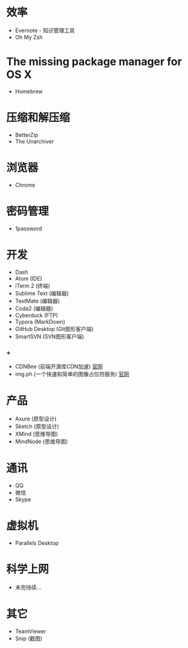 # 效率

* Evernote - 知识管理工具
* Oh My Zsh

# The missing package manager for OS X

* Homebrew

# 压缩和解压缩

* BetterZip
* The Unarchiver

# 浏览器

* Chrome

# 密码管理

* 1password

# 开发

* Dash
* Atom (IDE)
* iTerm 2 (终端)
* Sublime Text (编辑器)
* TextMate (编辑器)
* Coda2 (编辑器)
* Cyberduck (FTP)
* Typora (MarkDown)
* GitHub Desktop (Git图形客户端)
* SmartSVN (SVN图形客户端)

### +

* CDNBee (前端开源库CDN加速) [官网](https://cdnbee.com)
* img.ph (一个快速和简单的图像占位符服务) [官网](https://img.ph)

# 产品

* Axure (原型设计)
* Sketch (原型设计)
* XMind (思维导图)
* MindNode (思维导图)

# 通讯

* QQ
* 微信
* Skype

# 虚拟机

* Parallels Desktop

# 科学上网

* 未完待续...

# 其它

* TeamViewer
* Snip (截图)
